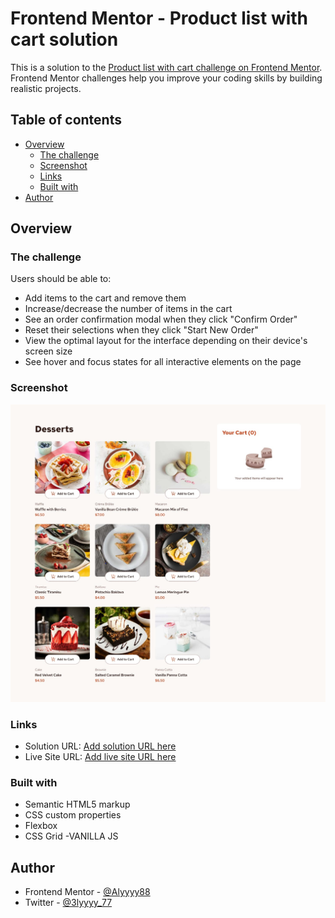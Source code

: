 # Frontend Mentor - Product list with cart solution

This is a solution to the [Product list with cart challenge on Frontend Mentor](https://www.frontendmentor.io/challenges/product-list-with-cart-5MmqLVAp_d). Frontend Mentor challenges help you improve your coding skills by building realistic projects. 

## Table of contents

- [Overview](#overview)
  - [The challenge](#the-challenge)
  - [Screenshot](#screenshot)
  - [Links](#links)
  - [Built with](#built-with)
- [Author](#author)


## Overview

### The challenge

Users should be able to:

- Add items to the cart and remove them
- Increase/decrease the number of items in the cart
- See an order confirmation modal when they click "Confirm Order"
- Reset their selections when they click "Start New Order"
- View the optimal layout for the interface depending on their device's screen size
- See hover and focus states for all interactive elements on the page

### Screenshot

![](./design/desktop-design-empty.jpg)

### Links

- Solution URL: [Add solution URL here](https://github.com/Alyyyy88/product-cartlist)
- Live Site URL: [Add live site URL here](https://product-cart-list-fr.netlify.app/)



### Built with

- Semantic HTML5 markup
- CSS custom properties
- Flexbox
- CSS Grid
-VANILLA JS





## Author

- Frontend Mentor - [@Alyyyy88](https://www.frontendmentor.io/profile/Alyyyy88)
- Twitter - [@3lyyyy_77](https://x.com/3lyyyy_77)
